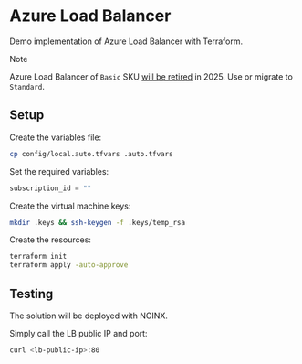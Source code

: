 # Azure Load Balancer

Demo implementation of Azure Load Balancer with Terraform.

> [!NOTE]
> Azure Load Balancer of `Basic` SKU [will be retired][1] in 2025. Use or migrate to `Standard`.

## Setup

Create the variables file:

```sh
cp config/local.auto.tfvars .auto.tfvars
```

Set the required variables:

```terraform
subscription_id = ""
```

Create the virtual machine keys:

```sh
mkdir .keys && ssh-keygen -f .keys/temp_rsa
```

Create the resources:

```sh
terraform init
terraform apply -auto-approve
```

## Testing

The solution will be deployed with NGINX.

Simply call the LB public IP and port:

```sh
curl <lb-public-ip>:80
```


[1]: https://learn.microsoft.com/en-us/azure/load-balancer/skus
